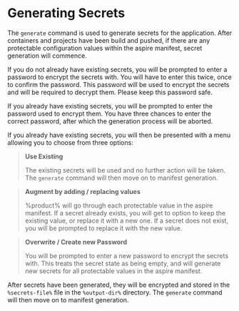# Generating Secrets

The `generate` command is used to generate secrets for the application.
After containers and projects have been build and pushed, if there are any protectable configuration values within the aspire manifest, secret generation will commence.

If you do not already have existing secrets, you will be prompted to enter a password to encrypt the secrets with.
You will have to enter this twice, once to confirm the password.
This password will be used to encrypt the secrets and will be required to decrypt them. Please keep this password safe.

If you already have existing secrets, you will be prompted to enter the password used to encrypt them.
You have three chances to enter the correct password, after which the generation process will be aborted.

If you already have existing secrets, you will then be presented with a menu allowing you to choose from three options:

> **Use Existing**
> 
> The existing secrets will be used and no further action will be taken. The `generate` command will then move on to manifest generation.

> **Augment by adding / replacing values**
>
> %product% will go through each protectable value in the aspire manifest. If a secret already exists, you will get to option to keep the existing value, or replace it with a new one. If a secret does not exist, you will be prompted to replace it with the new value.

> **Overwrite / Create new Password**
> 
> You will be prompted to enter a new password to encrypt the secrets with. This treats the secret state as being empty, and will generate new secrets for all protectable values in the aspire manifest.

After secrets have been generated, they will be encrypted and stored in the `%secrets-file%` file in the `%output-dir%` directory.
The `generate` command will then move on to manifest generation.